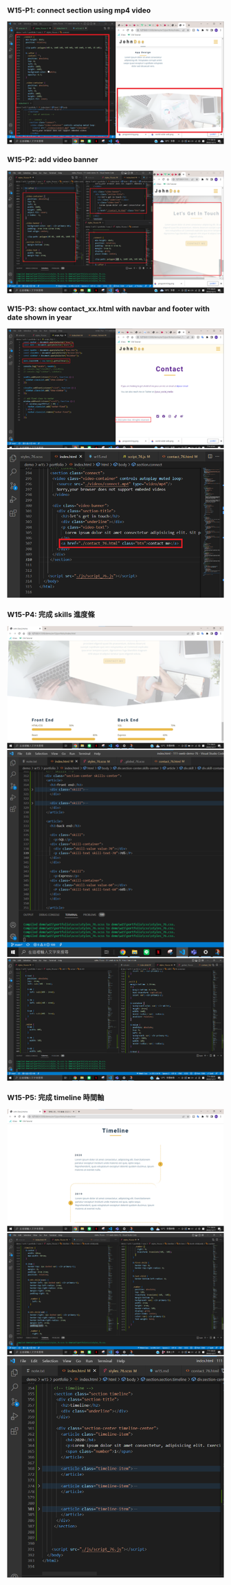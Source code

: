 ### W15-P1: connect section using mp4 video
![](./p1.png)


### W15-P2: add video banner
![](./p2.png)

### W15-P3: show contact_xx.html with navbar and footer with date shown in year
 
![](./p3.png)
![](./p3-1.png)

### W15-P4: 完成 skills 進度條
![](./p4.png)
![](./p4-1.png)
![](./p4-2.png)

### W15-P5: 完成 timeline 時間軸
![](./p5.png)
![](./p5-1.png)
![](./p5-2.png)